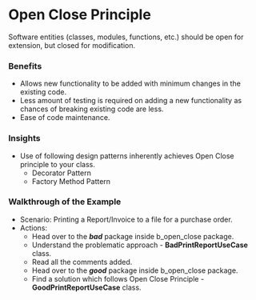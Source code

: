 
# Open Close Principle

Software entities (classes, modules, functions, etc.) should be open for extension, but closed for modification.

### Benefits

 - Allows new functionality to be added with minimum changes in the existing code.
 - Less amount of testing is required on adding a new functionality as chances of breaking existing code are less.
 - Ease of code maintenance.

### Insights
 - Use of following design patterns inherently achieves Open Close principle to your class.
   - Decorator Pattern
   - Factory Method Pattern
 
 ### Walkthrough of the Example
 
 - Scenario: Printing a Report/Invoice to a file for a purchase order.
 - Actions: 
   - Head over to the **_bad_** package inside b_open_close package.
   - Understand the problematic approach - **BadPrintReportUseCase** class.
   - Read all the comments added.
   - Head over to the **_good_** package inside b_open_close package.
   - Find a solution which follows Open Close Principle - **GoodPrintReportUseCase** class.
   